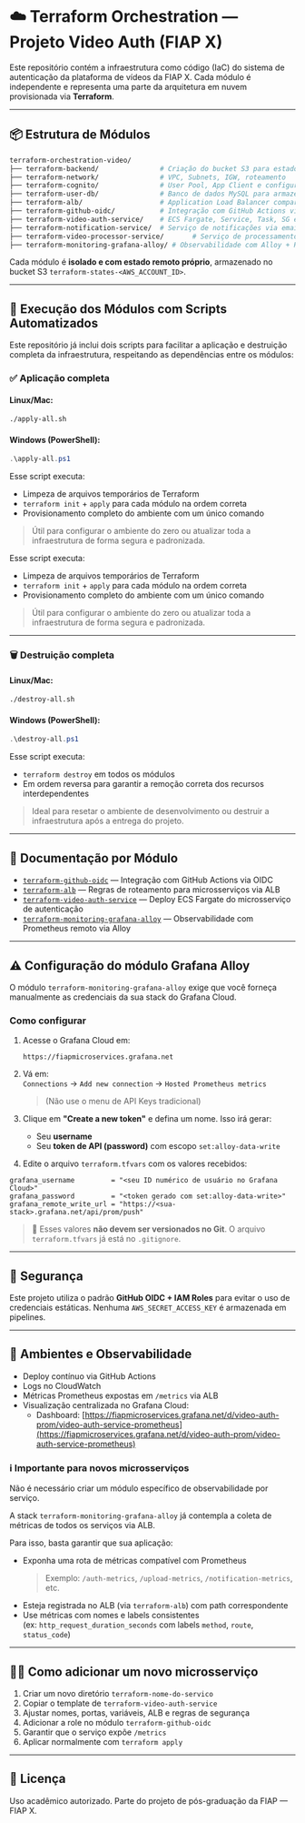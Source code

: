 # ☁️ Terraform Orchestration — Projeto Video Auth (FIAP X)

Este repositório contém a infraestrutura como código (IaC) do sistema de autenticação da plataforma de vídeos da FIAP X. Cada módulo é independente e representa uma parte da arquitetura em nuvem provisionada via **Terraform**.

---

## 📦 Estrutura de Módulos

```bash
terraform-orchestration-video/
├── terraform-backend/               # Criação do bucket S3 para estados remotos
├── terraform-network/               # VPC, Subnets, IGW, roteamento
├── terraform-cognito/               # User Pool, App Client e configurações do Cognito
├── terraform-user-db/               # Banco de dados MySQL para armazenar os usuários
├── terraform-alb/                   # Application Load Balancer compartilhado
├── terraform-github-oidc/           # Integração com GitHub Actions via OIDC
├── terraform-video-auth-service/    # ECS Fargate, Service, Task, SG e ECR do microsserviço
├── terraform-notification-service/  # Serviço de notificações via email
├── terraform-video-processor-service/       # Serviço de processamento de vídeos (S3, SQS, ECS)
├── terraform-monitoring-grafana-alloy/ # Observabilidade com Alloy + Prometheus remoto
```

Cada módulo é **isolado e com estado remoto próprio**, armazenado no bucket S3 `terraform-states-<AWS_ACCOUNT_ID>`.

---

## 🧭 Execução dos Módulos com Scripts Automatizados

Este repositório já inclui dois scripts para facilitar a aplicação e destruição completa da infraestrutura, respeitando as dependências entre os módulos:

### ✅ Aplicação completa

#### Linux/Mac:
```bash
./apply-all.sh
```

#### Windows (PowerShell):
```powershell
.\apply-all.ps1
```

Esse script executa:

- Limpeza de arquivos temporários de Terraform
- `terraform init` + `apply` para cada módulo na ordem correta
- Provisionamento completo do ambiente com um único comando

> Útil para configurar o ambiente do zero ou atualizar toda a infraestrutura de forma segura e padronizada.


Esse script executa:

- Limpeza de arquivos temporários de Terraform
- `terraform init` + `apply` para cada módulo na ordem correta
- Provisionamento completo do ambiente com um único comando

> Útil para configurar o ambiente do zero ou atualizar toda a infraestrutura de forma segura e padronizada.

---

### 🗑️ Destruição completa

#### Linux/Mac:
```bash
./destroy-all.sh
```

#### Windows (PowerShell):
```powershell
.\destroy-all.ps1
```

Esse script executa:

- `terraform destroy` em todos os módulos
- Em ordem reversa para garantir a remoção correta dos recursos interdependentes

> Ideal para resetar o ambiente de desenvolvimento ou destruir a infraestrutura após a entrega do projeto.

---

## 📘 Documentação por Módulo

- [`terraform-github-oidc`](./terraform-github-oidc) — Integração com GitHub Actions via OIDC  
- [`terraform-alb`](./terraform-alb) — Regras de roteamento para microsserviços via ALB  
- [`terraform-video-auth-service`](./terraform-video-auth-service) — Deploy ECS Fargate do microsserviço de autenticação  
- [`terraform-monitoring-grafana-alloy`](./terraform-monitoring-grafana-alloy) — Observabilidade com Prometheus remoto via Alloy

---

## ⚠️ Configuração do módulo Grafana Alloy

O módulo `terraform-monitoring-grafana-alloy` exige que você forneça manualmente as credenciais da sua stack do Grafana Cloud.

### Como configurar

1. Acesse o Grafana Cloud em:
   ```
   https://fiapmicroservices.grafana.net
   ```

2. Vá em:  
   `Connections` → `Add new connection` → `Hosted Prometheus metrics`  
   > (Não use o menu de API Keys tradicional)

3. Clique em **"Create a new token"** e defina um nome. Isso irá gerar:
   - Seu **username**
   - Seu **token de API (password)** com escopo `set:alloy-data-write`

4. Edite o arquivo `terraform.tfvars` com os valores recebidos:

```hcl
grafana_username         = "<seu ID numérico de usuário no Grafana Cloud>"
grafana_password         = "<token gerado com set:alloy-data-write>"
grafana_remote_write_url = "https://<sua-stack>.grafana.net/api/prom/push"
```

> 🔐 Esses valores **não devem ser versionados no Git**. O arquivo `terraform.tfvars` já está no `.gitignore`.

---

## 🔐 Segurança

Este projeto utiliza o padrão **GitHub OIDC + IAM Roles** para evitar o uso de credenciais estáticas. Nenhuma `AWS_SECRET_ACCESS_KEY` é armazenada em pipelines.

---


## 🧪 Ambientes e Observabilidade

- Deploy contínuo via GitHub Actions
- Logs no CloudWatch
- Métricas Prometheus expostas em `/metrics` via ALB
- Visualização centralizada no Grafana Cloud:
  - Dashboard: [https://fiapmicroservices.grafana.net/d/video-auth-prom/video-auth-service-prometheus](https://fiapmicroservices.grafana.net/d/video-auth-prom/video-auth-service-prometheus)

### ℹ️ Importante para novos microsserviços

Não é necessário criar um módulo específico de observabilidade por serviço.

A stack `terraform-monitoring-grafana-alloy` já contempla a coleta de métricas de todos os serviços via ALB.

Para isso, basta garantir que sua aplicação:

- Exponha uma rota de métricas compatível com Prometheus  
  > Exemplo: `/auth-metrics`, `/upload-metrics`, `/notification-metrics`, etc.
- Esteja registrada no ALB (via `terraform-alb`) com path correspondente
- Use métricas com nomes e labels consistentes  
  (ex: `http_request_duration_seconds` com labels `method`, `route`, `status_code`)

---

## 👩‍💻 Como adicionar um novo microsserviço

1. Criar um novo diretório `terraform-nome-do-servico`
2. Copiar o template de `terraform-video-auth-service`
3. Ajustar nomes, portas, variáveis, ALB e regras de segurança
4. Adicionar a role no módulo `terraform-github-oidc`
5. Garantir que o serviço expõe `/metrics`
6. Aplicar normalmente com `terraform apply`

---

## 🧾 Licença

Uso acadêmico autorizado. Parte do projeto de pós-graduação da FIAP — FIAP X.
